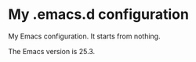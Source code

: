 # My .emacs.d configuration

My Emacs configuration. It starts from nothing.

The Emacs version is 25.3.
